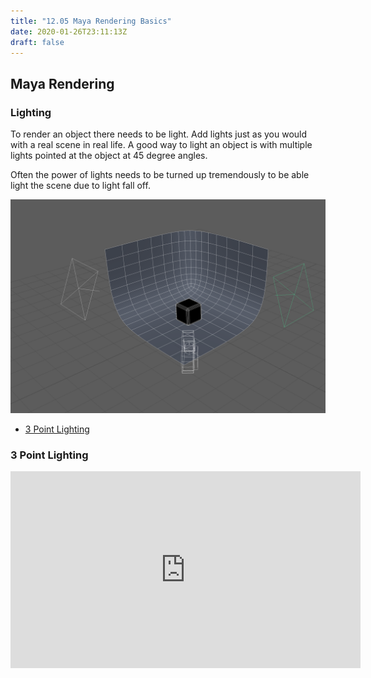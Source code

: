 ```yaml
---
title: "12.05 Maya Rendering Basics"
date: 2020-01-26T23:11:13Z
draft: false
---
```


## Maya Rendering

### Lighting

To render an object there needs to be light. Add lights just as you would with a real scene in real life. A good way to light an object is with multiple lights pointed at the object at 45 degree angles.

Often the power of lights needs to be turned up tremendously to be able light the scene due to light fall off.

[![Maya two light setup](2023-may-two-light-setup.png)](2023-may-two-light-setup.png)

- [3 Point Lighting](https://youtu.be/1nYSVw6-GxA)

<div class="video-grid">

<div class="video-card">

### 3 Point Lighting

<div class="iframe-16-9-container">
<iframe class="youTubeiframe"  width="560" height="315" src="https://www.youtube.com/embed/1nYSVw6-GxA?rel=0" title="YouTube video player" frameborder="0" allow="accelerometer; autoplay; clipboard-write; encrypted-media; gyroscope; picture-in-picture; web-share" allowfullscreen></iframe>
</div>
</div>

</div>
